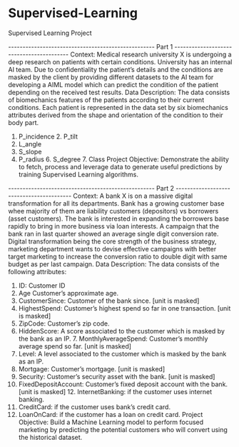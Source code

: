 # Supervised-Learning
Supervised Learning Project


--------------------------------------------------- Part 1 -----------------------------------------
Context:
Medical research university X is undergoing a deep research on patients with certain conditions. University has an internal AI team. Due to confidentiality the patient’s details and the conditions are masked by the client by providing different datasets to the AI team for developing a AIML model which can predict the condition of the patient depending on the received test results.
Data Description:
The data consists of biomechanics features of the patients according to their current conditions. Each patient is represented in the data set by six biomechanics attributes derived from the shape and orientation of the condition to their body part.
1. P_incidence 2. P_tilt
3. L_angle
4. S_slope
5. P_radius 6. S_degree 7. Class
Project Objective:
Demonstrate the ability to fetch, process and leverage data to generate useful predictions by training Supervised Learning algorithms.


--------------------------------------------------- Part 2 -----------------------------------------
Context:
A bank X is on a massive digital transformation for all its departments. Bank has a growing customer base whee majority of them are liability customers (depositors) vs borrowers (asset customers). The bank is interested in expanding the borrowers base rapidly to bring in more business via loan interests. A campaign that the bank ran in last quarter showed an average single digit conversion rate. Digital transformation being the core strength of the business strategy, marketing department wants to devise effective campaigns with better target marketing to increase the conversion ratio to double digit with same budget as per last campaign.
Data Description:
The data consists of the following attributes:
1. ID: Customer ID
2. Age Customer’s approximate age.
3. CustomerSince: Customer of the bank since. [unit is masked]
4. HighestSpend: Customer’s highest spend so far in one transaction. [unit is masked]
5. ZipCode: Customer’s zip code.
6. HiddenScore: A score associated to the customer which is masked by the bank as an IP. 7. MonthlyAverageSpend: Customer’s monthly average spend so far. [unit is masked]
8. Level: A level associated to the customer which is masked by the bank as an IP.
9. Mortgage: Customer’s mortgage. [unit is masked]
10. Security: Customer’s security asset with the bank. [unit is masked]
11. FixedDepositAccount: Customer’s fixed deposit account with the bank. [unit is masked] 12. InternetBanking: if the customer uses internet banking.
13. CreditCard: if the customer uses bank’s credit card.
14. LoanOnCard: if the customer has a loan on credit card.
Project Objective:
Build a Machine Learning model to perform focused marketing by predicting the potential customers who will convert using the historical dataset.
